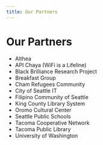 ```yaml
---
title: Our Partners
---
```


# Our Partners

- Althea
- API Chaya (WiFi is a Lifeline)
- Black Brilliance Research Project
- Breakfast Group
- Cham Refugees Community
- City of Seattle IT
- Filipino Community of Seattle
- King County Library System
- Oromo Cultural Center
- Seattle Public Schools
- Tacoma Cooperative Network
- Tacoma Public Library
- University of Washington

